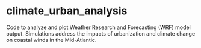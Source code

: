 # climate_urban_analysis
Code to analyze and plot Weather Research and Forecasting (WRF) model output. 
Simulations address the impacts of urbanization and climate change on coastal winds in the Mid-Atlantic.

